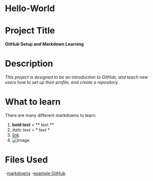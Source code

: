 # Hello-World

# Project Title
**GitHub Setup and Markdown Learning**

# Description
*This project is designed to be an introduction to GitHub, and teach new users how to set up their profile, and create a repository.*

# What to learn
There are many different markdowns to learn.
1. **bold text** = ** text **
2. *italic text* = * text *
3. [link](examplelink.com)
4. ![image](exampleImage.jpg)

# Files Used
-[markdowns](https://www.markdownguide.org/cheat-sheet/)
-[example GitHub](https://github.com/kristinearens/Hello_World#How-to-run-program)


